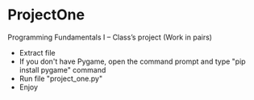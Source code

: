 # ProjectOne
Programming Fundamentals I – Class’s project (Work in pairs)

- Extract file
- If you don't have Pygame, open the command prompt and type "pip install pygame" command
- Run file "project_one.py"
- Enjoy
